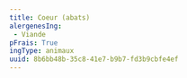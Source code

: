 ```yaml
---
title: Coeur (abats)
alergenesIng:
 - Viande
pFrais: True
ingType: animaux
uuid: 8b6bb48b-35c8-41e7-b9b7-fd3b9cbfe4ef
---
```

